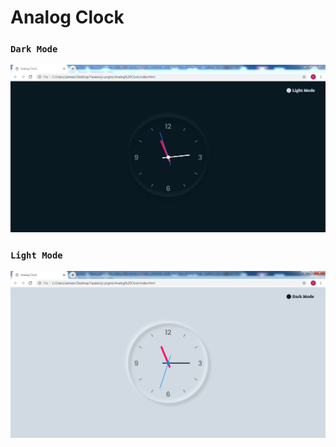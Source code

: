 # Analog Clock

### ```Dark Mode```

![Dark Mode](https://github.com/mdyaseencs19/JavaScript-Tutorials/blob/master/Analog_Clock/images/dark_mode.JPG)

### ```Light Mode```

![Light Mode](https://github.com/mdyaseencs19/JavaScript-Tutorials/blob/master/Analog_Clock/images/light_mode.JPG)

